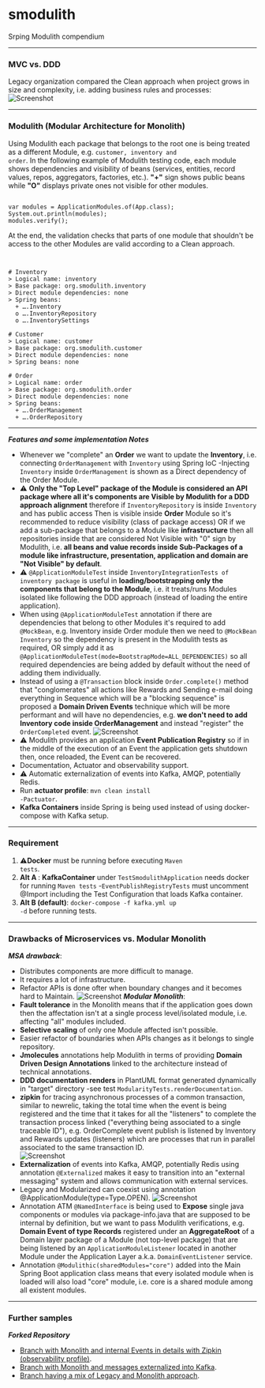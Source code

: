 # smodulith
Srping Modulith compendium

---
### MVC vs. DDD
Legacy organization compared the Clean approach when project grows in size and complexity, i.e. adding business rules and processes:
![Screenshot](https://github.com/paguerre3/smodulith/blob/main/img/01-cohesion-vs-coupling.png?raw=true)

---
### Modulith (Modular Architecture for Monolith)
Using Modulith each package that belongs to the root one is being treated as a different Module, e.g. <code>customer, inventory and order</code>. 
In the following example of Modulith testing code, each module shows dependencies and visibility of beans (services, entities, record values, repos, aggregators, factories, etc.).
<b>"+"</b> sign shows public beans while <b>"O"</b> displays private ones not visible for other modules. 
<pre><code>
var modules = ApplicationModules.of(App.class);
System.out.println(modules);
modules.verify();
</code></pre>
At the end, the validation checks that parts of one module that shouldn't be access to the other Modules are valid according to a Clean approach.
<pre><code>

# Inventory
> Logical name: inventory
> Base package: org.smodulith.inventory
> Direct module dependencies: none
> Spring beans:
  + ….Inventory
  o ….InventoryRepository
  o ….InventorySettings

# Customer
> Logical name: customer
> Base package: org.smodulith.customer
> Direct module dependencies: none
> Spring beans: none

# Order
> Logical name: order
> Base package: org.smodulith.order
> Direct module dependencies: none
> Spring beans:
  + ….OrderManagement
  + ….OrderRepository
</code></pre>

---
***Features and some implementation Notes***
- Whenever we "complete" an <b>Order</b> we want to update the <b>Inventory</b>, i.e. connecting <code>OrderManagement</code> with <code>Inventory</code> using Spring IoC -Injecting <code>Inventory</code> inside <code>OrderManagement</code> is shown as a Direct dependency of the Order Module.
- ⚠️ <b>Only the "Top Level" package of the Module is considered an API package where all it's components are Visible by Modulith for a DDD approach alignment</b> therefore if <code>InventoryRepository</code> is inside <code>Inventory</code> and has public access Then is visible inside <b>Order</b> Module so it's recommended to reduce visibility (class of package access) OR if we add a sub-package that belongs to a Module like <b>infrastructure</b> then all repositories inside that are considered Not Visible with "0" sign by Modulith, i.e. <b>all beans and value records inside Sub-Packages of a module like infrastructure, presentation, application and domain are "Not Visible" by default</b>.
- ⚠️ <code>@ApplicationModuleTest</code> inside <code>InventoryIntegrationTests of inventory package</code> is useful in <b>loading/bootstrapping only the components that belong to the Module</b>, i.e. it treats/runs Modules isolated like following the DDD approach (instead of loading the entire application). 
- When using <code>@ApplicationModuleTest</code> annotation if there are dependencies that belong to other Modules it's required to add <code>@MockBean</code>, e.g. Inventory inside Order module then we need to <code>@MockBean Inventory</code> so the dependency is present in the Modulith tests as required, OR simply add it as <code>@ApplicationModuleTest(mode=BootstrapMode=ALL_DEPENDENCIES)</code> so all required dependencies are being added by default without the need of adding them individually.  
- Instead of using a <code>@Transaction</code> block inside <code>Order.complete()</code> method that "conglomerates" all actions like Rewards and Sending e-mail doing everything in Sequence which will be a "blocking sequence" is proposed a <b>Domain Driven Events</b> technique which will be more performant and will have no dependencies, e.g. <b>we don't need to add Inventory code inside OrderManagement</b> and instead "register" the <code>OrderCompleted</code> event.
  ![Screenshot](https://github.com/paguerre3/smodulith/blob/main/img/02-transaction-as-a-blocking-piece.png?raw=true)
- ⚠️ Modulith provides an application <b>Event Publication Registry</b> so if in the middle of the execution of an Event the application gets shutdown then, once reloaded, the Event can be recovered.
- Documentation, Actuator and observability support.
- ⚠️ Automatic externalization of events into Kafka, AMQP, potentially Redis.
- Run <b>actuator profile</b>: <code>mvn clean install -Pactuator</code>.
- <b>Kafka Containers</b> inside Spring is being used instead of using docker-compose with Kafka setup.

---
### Requirement
1. ⚠️<b>Docker</b> must be running before executing <code>Maven tests</code>.
2. <b>Alt A </b>: <b>KafkaContainer</b> under <code>TestSmodulithApplication</code> needs docker for running <code>Maven tests</code> -<code>EventPublishRegistryTests</code> must uncomment @Import including the Test Configuration that loads Kafka container.
3. <b>Alt B (default)</b>: <code>docker-compose -f kafka.yml up -d</code> before running tests.

---
### Drawbacks of Microservices vs. Modular Monolith
***MSA drawback***: 
- Distributes components are more difficult to manage.
- It requires a lot of infrastructure.
- Refactor APIs is done ofter when boundary changes and it becomes hard to Maintain.
![Screenshot](https://github.com/paguerre3/smodulith/blob/main/img/03-modular-monolith.png?raw=true)
***Modular Monolith***: 
- <b>Fault tolerance</b> in the Monolith means that if the application goes down then the affectation isn't at a single process level/isolated module, i.e. affecting "all" modules included. 
- <b>Selective scaling</b> of only one Module affected isn't possible.
- Easier refactor of boundaries when APIs changes as it belongs to single repository.
- <b>Jmolecules</b> annotations help Modulith in terms of providing <b>Domain Driven Design Annotations</b> linked to the architecture instead of technical annotations.
- <b>DDD documentation renders</b> in PlantUML format generated dynamically in "target" directory -see test <code>ModularityTests.renderDocumentation</code>.
- <b>zipkin</b> for tracing asynchronous processes of a common transaction, similar to newrelic, taking the total time when the event is being registered and the time that it takes for all the "listeners" to complete the transaction process linked ("everything being associated to a single traceable ID"), e.g. OrderComplete event publish is listened by Inventory and Rewards updates (listeners) which are processes that run in parallel associated to the same transaction ID.  
![Screenshot](https://github.com/paguerre3/smodulith/blob/main/img/04-zipkin.png?raw=true)
- <b>Externalization</b> of events into Kafka, AMQP, potentially Redis using annotation <code>@Externalized</code> makes it easy to transition into an "external messaging" system and allows communication with external services.
- Legacy and Modularized can coexist using annotation <cod>@ApplicationModule(type=Type.OPEN)</code>.
![Screenshot](https://github.com/paguerre3/smodulith/blob/main/img/05-legacy-and-modulith.png?raw=true)
- Annotation ATM <code>@NamedInterface</code> is being used to <b>Expose</b> single java components or modules via package-info.java that are supposed to be internal by definition, but we want to pass Modulith verifications, e.g. <b>Domain Event of type Records</b> registered under an <b>AggregateRoot</b> of a Domain layer package of a Module (not top-level package) that are being listened by an <code>ApplicationModuleListener</code> located in another Module under the Application Layer a.k.a. <code>DomainEventListener</code> service. 
- Annotation <code>@Modulithic(sharedModules="core")</code> added into the Main Spring Boot application class means that every isolated module when is loaded will also load "core" module, i.e. core is a shared module among all existent modules.


---
### Further samples
***Forked Repository***
- [Branch with Monolith and internal Events in details with Zipkin (observability profile)](https://github.com/paguerre3/spring-restbucks/tree/demos/cora/server).
- [Branch with Monolith and messages externalized into Kafka](https://github.com/paguerre3/spring-restbucks/tree/demos/cora-externalized/server). 
- [Branch having a mix of Legacy and Monolith approach](https://github.com/paguerre3/spring-restbucks/tree/demos/cora-legacy/server).